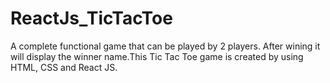 # ReactJs_TicTacToe
A complete functional game that can be played by 2 players. After wining it will display the winner name.This Tic Tac Toe game is created by using HTML, CSS and React JS.
